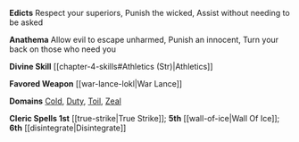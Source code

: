 **Edicts** Respect your superiors, Punish the wicked, Assist without needing to be asked

**Anathema** Allow evil to escape unharmed, Punish an innocent, Turn your back on those who need you

**Divine Skill** [[chapter-4-skills#Athletics (Str)|Athletics]]

**Favored Weapon** [[war-lance-lokl|War Lance]]

**Domains** [Cold](https://2e.aonprd.com/Domains.aspx?ID=41), [Duty](https://2e.aonprd.com/Domains.aspx?ID=45), [Toil](https://2e.aonprd.com/Domains.aspx?ID=39), [Zeal](https://2e.aonprd.com/Domains.aspx?ID=37)

**Cleric Spells 1st** [[true-strike|True Strike]]; **5th** [[wall-of-ice|Wall Of Ice]]; **6th** [[disintegrate|Disintegrate]]